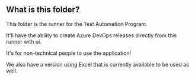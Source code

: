 ##  What is this folder? 

This folder is the runner for the Test Automation Program.

It'll have the ability to create Azure DevOps releases directly from this runner with ui. 

It's for non-technical people to use the application! 

We also have a version using Excel that is currently available to be used as well. 

